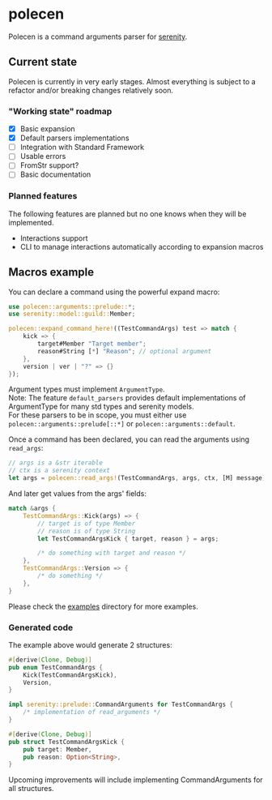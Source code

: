 # polecen

Polecen is a command arguments parser for [serenity][].  

## Current state

Polecen is currently in very early stages. Almost everything is subject to a refactor and/or breaking changes relatively soon.  

### "Working state" roadmap

- [x] Basic expansion
- [x] Default parsers implementations
- [ ] Integration with Standard Framework
- [ ] Usable errors
- [ ] FromStr support?
- [ ] Basic documentation

### Planned features

The following features are planned but no one knows when they will be implemented.  

* Interactions support
* CLI to manage interactions automatically according to expansion macros

## Macros example

You can declare a command using the powerful expand macro:

```rust
use polecen::arguments::prelude::*;
use serenity::model::guild::Member;

polecen::expand_command_here!((TestCommandArgs) test => match {
    kick => {
        target#Member "Target member";
        reason#String [*] "Reason"; // optional argument
    },
    version | ver | "?" => {}
});
```

Argument types must implement `ArgumentType`.  
Note: The feature `default_parsers` provides default implementations of ArgumentType for many std types and serenity models.  
For these parsers to be in scope, you must either use `polecen::arguments::prelude[::*]` or `polecen::arguments::default`.

Once a command has been declared, you can read the arguments using `read_args`:

```rust
// args is a &str iterable
// ctx is a serenity context
let args = polecen::read_args!(TestCommandArgs, args, ctx, [M] message)?; // ➾ TestCommandArgs
```

And later get values from the args' fields:

```rust
match &args {
    TestCommandArgs::Kick(args) => {
        // target is of type Member
        // reason is of type String
        let TestCommandArgsKick { target, reason } = args;

        /* do something with target and reason */
    },
    TestCommandArgs::Version => {
        /* do something */
    },
}
```

Please check the [examples](./examples) directory for more examples.

### Generated code

The example above would generate 2 structures:

```rust
#[derive(Clone, Debug)]
pub enum TestCommandArgs {
    Kick(TestCommandArgsKick),
    Version,
}

impl serenity::prelude::CommandArguments for TestCommandArgs {
    /* implementation of read_arguments */
}

#[derive(Clone, Debug)]
pub struct TestCommandArgsKick {
    pub target: Member,
    pub reason: Option<String>,
}
```

Upcoming improvements will include implementing CommandArguments for all structures.

[serenity]: https://github.com/serenity-rs/serenity

